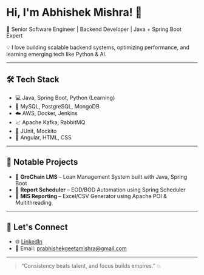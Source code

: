# Hi, I'm Abhishek Mishra! 👋

🚀 Senior Software Engineer | Backend Developer | Java + Spring Boot Expert

💡 I love building scalable backend systems, optimizing performance, and learning emerging tech like Python & AI.

---

## 🛠️ Tech Stack
- 💻 Java, Spring Boot, Python (Learning)
- 🧰 MySQL, PostgreSQL, MongoDB
- ☁️ AWS, Docker, Jenkins
- 📈 Apache Kafka, RabbitMQ
- 🧪 JUnit, Mockito
- 🎨 Angular, HTML, CSS

---

## 📂 Notable Projects

- 🔹 **GroChain LMS** – Loan Management System built with Java, Spring Boot
- 🔹 **Report Scheduler** – EOD/BOD Automation using Spring Scheduler
- 🔹 **MIS Reporting** – Excel/CSV Generator using Apache POI & Multithreading

---

## 🤝 Let's Connect

- 🌐 [LinkedIn]([https://www.linkedin.com/in/abhishek-mishra-b8693a214/])
- 📧 Email: prabhishekgeetamishra@gmail.com

---

> “Consistency beats talent, and focus builds empires.” 💥

